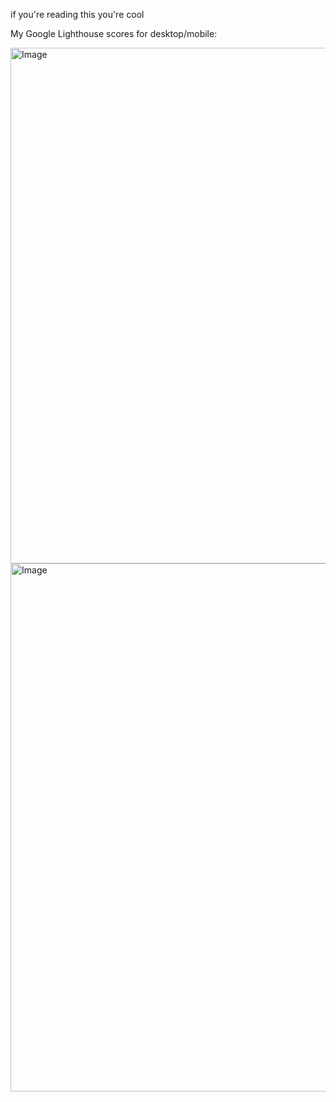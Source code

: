 if you're reading this you're cool

My Google Lighthouse scores for desktop/mobile:






<img width="531" height="825" alt="Image" src="https://github.com/user-attachments/assets/62650371-1239-4473-8810-728972693d71" />
<img width="526" height="845" alt="Image" src="https://github.com/user-attachments/assets/6916bbf6-7ccc-43ac-ab72-5a3a5a782672" />

